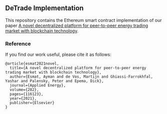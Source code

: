 ## DeTrade Implementation

This repository contains the Ethereum smart contract implementation of our paper [A novel decentralized platform for peer-to-peer energy trading market with blockchain technology](https://www.sciencedirect.com/science/article/pii/S0306261920315373).

### Reference

If you find our work useful, please cite it as follows:

```
@article{esmat2021novel,
  title={A novel decentralized platform for peer-to-peer energy trading market with blockchain technology},
  author={Esmat, Ayman and de Vos, Martijn and Ghiassi-Farrokhfal, Yashar and Palensky, Peter and Epema, Dick},
  journal={Applied Energy},
  volume={282},
  pages={116123},
  year={2021},
  publisher={Elsevier}
}
```

